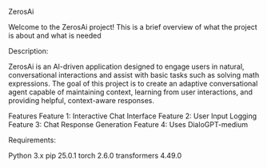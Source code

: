 ZerosAi

Welcome to the ZerosAi project! This is a brief overview of what the project is about and what is needed

Description:

ZerosAi is an AI-driven application designed to engage users in natural, conversational interactions and assist with basic tasks such as solving math expressions. The goal of this project is to create an adaptive conversational agent capable of maintaining context, learning from user interactions, and providing helpful, context-aware responses.

Features
Feature 1: Interactive Chat Interface 
Feature 2: User Input Logging 
Feature 3: Chat Response Generation 
Feature 4: Uses DialoGPT-medium

Requirements: 

Python 3.x
pip 25.0.1
torch 2.6.0
transformers 4.49.0
